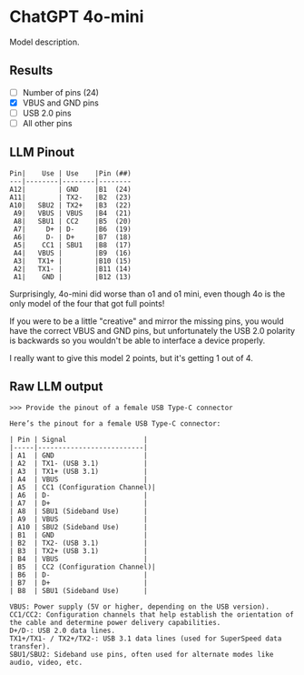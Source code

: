 # ChatGPT 4o-mini

Model description.

## Results

- [ ] Number of pins (24)
- [x] VBUS and GND pins
- [ ] USB 2.0 pins
- [ ] All other pins

## LLM Pinout

```
Pin|    Use | Use    |Pin (##)
---|--------|--------|--------
A12|        | GND    |B1  (24) 
A11|        | TX2-   |B2  (23)
A10|   SBU2 | TX2+   |B3  (22)
 A9|   VBUS | VBUS   |B4  (21)
 A8|   SBU1 | CC2    |B5  (20)
 A7|     D+ | D-     |B6  (19)
 A6|     D- | D+     |B7  (18)
 A5|    CC1 | SBU1   |B8  (17)
 A4|   VBUS |        |B9  (16)
 A3|   TX1+ |        |B10 (15)
 A2|   TX1- |        |B11 (14)
 A1|    GND |        |B12 (13)
```

Surprisingly, 4o-mini did worse than o1 and o1 mini, even though 4o is the only model of the four that got full points!

If you were to be a little "creative" and mirror the missing pins, you would have the correct VBUS and GND pins, but unfortunately the USB 2.0 polarity is backwards so you wouldn't be able to interface a device properly.

I really want to give this model 2 points, but it's getting 1 out of 4.

## Raw LLM output

```
>>> Provide the pinout of a female USB Type-C connector

Here’s the pinout for a female USB Type-C connector:

| Pin | Signal                   |
|-----|--------------------------|
| A1  | GND                      |
| A2  | TX1- (USB 3.1)           |
| A3  | TX1+ (USB 3.1)           |
| A4  | VBUS                     |
| A5  | CC1 (Configuration Channel)|
| A6  | D-                       |
| A7  | D+                       |
| A8  | SBU1 (Sideband Use)      |
| A9  | VBUS                     |
| A10 | SBU2 (Sideband Use)      |
| B1  | GND                      |
| B2  | TX2- (USB 3.1)           |
| B3  | TX2+ (USB 3.1)           |
| B4  | VBUS                     |
| B5  | CC2 (Configuration Channel)|
| B6  | D-                       |
| B7  | D+                       |
| B8  | SBU1 (Sideband Use)      |

VBUS: Power supply (5V or higher, depending on the USB version).
CC1/CC2: Configuration channels that help establish the orientation of the cable and determine power delivery capabilities.
D+/D-: USB 2.0 data lines.
TX1+/TX1- / TX2+/TX2-: USB 3.1 data lines (used for SuperSpeed data transfer).
SBU1/SBU2: Sideband use pins, often used for alternate modes like audio, video, etc.
```